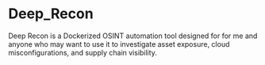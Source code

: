 # Deep_Recon
Deep Recon is a Dockerized OSINT automation tool designed for for me and anyone who may want to use it to investigate asset exposure, cloud misconfigurations, and supply chain visibility.
